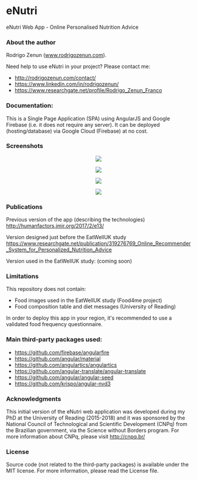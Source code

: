 # eNutri
eNutri Web App - Online Personalised Nutrition Advice

### About the author
Rodrigo Zenun (www.rodrigozenun.com).

Need help to use eNutri in your project? Please contact me:
- http://rodrigozenun.com/contact/
- https://www.linkedin.com/in/rodrigozenun/
- https://www.researchgate.net/profile/Rodrigo_Zenun_Franco

### Documentation:
This is a Single Page Application (SPA) using AngularJS and Google Firebase (i.e. it does not require any server).
It can be deployed (hosting/database) via Google Cloud (Firebase) at no cost.

### Screenshots

<p align="center">
  <img src="https://github.com/rodrigozenun/enutri/blob/master/screenshots/ffq.jpg">
</p>

<p align="center">
  <img src="https://github.com/rodrigozenun/enutri/blob/master/screenshots/ffq2.jpg">
</p>

<p align="center">
  <img src="https://github.com/rodrigozenun/enutri/blob/master/screenshots/message.jpg">
</p>

<p align="center">
  <img src="https://github.com/rodrigozenun/enutri/blob/master/screenshots/progress.jpg">
</p>

### Publications
Previous version of the app (describing the technologies)
http://humanfactors.jmir.org/2017/2/e13/

Version designed just before the EatWellUK study
https://www.researchgate.net/publication/319276769_Online_Recommender_System_for_Personalized_Nutrition_Advice

Version used in the EatWellUK study:
(coming soon)

### Limitations
This repository does not contain:
- Food images used in the EatWellUK study (Food4me project)
- Food composition table and diet messages (University of Reading)

In order to deploy this app in your region, it's recommended to use a validated food frequency questionnaire.

### Main third-party packages used:
- https://github.com/firebase/angularfire
- https://github.com/angular/material
- https://github.com/angulartics/angulartics
- https://github.com/angular-translate/angular-translate
- https://github.com/angular/angular-seed
- https://github.com/krispo/angular-nvd3

### Acknowledgments
This initial version of the eNutri web application was developed during my PhD at the University of Reading (2015-2018) and it was sponsored by the National Council of Technological and Scientific Development (CNPq) from the Brazilian government, via the Science without Borders program. 
For more information about CNPq, please visit http://cnpq.br/

### License
Source code (not related to the third-party packages) is available under the MIT license. For more information, please read the License file.

